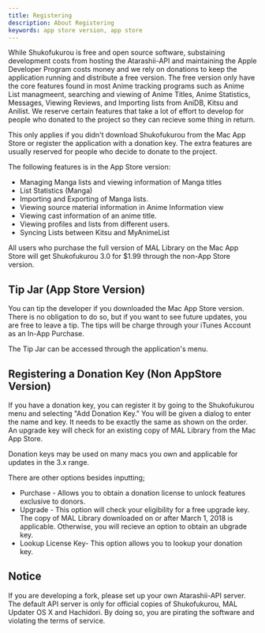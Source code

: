 ```yaml
---
title: Registering
description: About Registering
keywords: app store version, app store
---
```

While Shukofukurou is free and open source software, substaining development costs from hosting the Atarashii-API and maintaining the Apple Developer Program costs money and we rely on donations to keep the application running and distribute a free version. The free version only have the core features found in most Anime tracking programs such as Anime List managmeent, searching and viewing of Anime Titles, Anime Statistics, Messages, Viewing Reviews, and Importing lists from AniDB, Kitsu and Anilist. We reserve certain features that take a lot of effort to develop for people who donated to the project so they can recieve some thing in return.

This only applies if you didn't download Shukofukurou from the Mac App Store or register the application with a donation key. The extra features are usually reserved for people who decide to donate to the project.

The following features is in the App Store version:
* Managing Manga lists and viewing information of Manga titles
* List Statistics (Manga)
* Importing and Exporting of Manga lists.
* Viewing source material information in Anime Information view
* Viewing cast information of an anime title.
* Viewing profiles and lists from different users.
* Syncing Lists between Kitsu and MyAnimeList

All users who purchase the full version of MAL Library on the Mac App Store will get Shukofukurou 3.0 for $1.99 through the non-App Store version.

## Tip Jar (App Store Version)
You can tip the developer if you downloaded the Mac App Store version. There is no obligation to do so, but if you want to see future updates, you are free to leave a tip. The tips will be charge through your iTunes Account as an In-App Purchase.

The Tip Jar can be accessed through the application's menu.

## Registering a Donation Key (Non AppStore Version)
If you have a donation key, you can register it by going to the Shukofukurou menu and selecting "Add Donation Key." You will be given a dialog to enter the name and key. It needs to be exactly the same as shown on the order. An upgrade key will check for an existing copy of MAL Library from the Mac App Store.

Donation keys may be used on many macs you own and applicable for updates in the 3.x range. 

There are other options besides inputting;
* Purchase - Allows you to obtain a donation license to unlock features exclusive to donors.
* Upgrade - This option will check your eligibility for a free upgrade key. The copy of MAL Library downloaded on or after March 1, 2018 is applicable. Otherwise, you will recieve an option to obtain an ubgrade key.
*  Lookup License Key-  This option allows you to lookup your donation key.

## Notice
If you are developing a fork, please set up your own Atarashii-API server. The default API server is only for official copies of Shukofukurou, MAL Updater OS X and Hachidori. By doing so, you are pirating the software and violating the terms of service.
